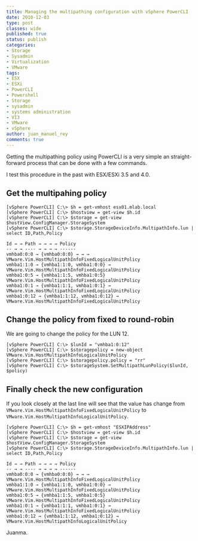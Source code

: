 ```yaml
---
title: Managing the multipathing configuration with vSphere PowerCLI
date: 2010-12-03
type: post
classes: wide
published: true
status: publish
categories:
- Storage
- Sysadmin
- Virtualization
- VMware
tags:
- ESX
- ESXi
- PowerCLI
- Powershell
- Storage
- sysadmin
- systems administration
- VI3
- VMware
- vSphere
author: juan_manuel_rey
comments: true
---
```


Getting the multipathing policy using PowerCLI is a very simple an straight-forward process that can be done with a few commands.

I test this procedure in the past with ESX/ESXi 3.5 and 4.0.

## Get the multipahing policy

```
[vSphere PowerCLI] C:\> $h = get-vmhost esx01.mlab.local
[vSphere PowerCLI] C:\> $hostview = get-view $h.id
[vSphere PowerCLI] C:\> $storage = get-view $hostView.ConfigManager.StorageSystem
[vSphere PowerCLI] C:\> $storage.StorageDeviceInfo.MultipathInfo.lun | select ID,Path,Policy

Id → → Path → → → → Policy
-- → → ---- → → → → ------
vmhba0:0:0 → {vmhba0:0:0} → → → VMware.Vim.HostMultipathInfoFixedLogicalUnitPolicy
vmhba1:1:0 → {vmhba1:1:0, vmhba1:0:0} → VMware.Vim.HostMultipathInfoFixedLogicalUnitPolicy
vmhba1:0:5 → {vmhba1:1:5, vmhba1:0:5} VMware.Vim.HostMultipathInfoFixedLogicalUnitPolicy
vmhba1:0:1 → {vmhba1:1:1, vmhba1:0:1} → VMware.Vim.HostMultipathInfoFixedLogicalUnitPolicy
vmhba1:0:12 → {vmhba1:1:12, vmhba1:0:12} → VMware.Vim.HostMultipathInfoFixedLogicalUnitPolicy
```

## Change the policy from fixed to round-robin

We are going to change the policy for the LUN 12.

```
[vSphere PowerCLI] C:\> $lunId = "vmhba1:0:12"
[vSphere PowerCLI] C:\> $storagepolicy = new-object VMware.Vim.HostMultipathInfoLogicalUnitPolicy
[vSphere PowerCLI] C:\> $storagepolicy.policy = "rr"
[vSphere PowerCLI] C:\> $storageSystem.SetMultipathLunPolicy($lunId, $policy)
```

## Finally check the new configuration

If you look closely at the last line will see that the value has change from `VMware.Vim.HostMultipathInfoFixedLogicalUnitPolicy` to `VMware.Vim.HostMultipathInfoLogicalUnitPolicy`.

```
[vSphere PowerCLI] C:\> $h = get-vmhost "ESXIPAddress"
[vSphere PowerCLI] C:\> $hostview = get-view $h.id
[vSphere PowerCLI] C:\> $storage = get-view $hostView.ConfigManager.StorageSystem
[vSphere PowerCLI] C:\> $storage.StorageDeviceInfo.MultipathInfo.lun | select ID,Path,Policy

Id → → Path → → → → Policy
-- → → ---- → → → → ------
vmhba0:0:0 → {vmhba0:0:0} → → → VMware.Vim.HostMultipathInfoFixedLogicalUnitPolicy
vmhba1:1:0 → {vmhba1:1:0, vmhba1:0:0} → VMware.Vim.HostMultipathInfoFixedLogicalUnitPolicy
vmhba1:0:5 → {vmhba1:1:5, vmhba1:0:5} VMware.Vim.HostMultipathInfoFixedLogicalUnitPolicy
vmhba1:0:1 → {vmhba1:1:1, vmhba1:0:1} → VMware.Vim.HostMultipathInfoFixedLogicalUnitPolicy
vmhba1:0:12 → {vmhba1:1:12, vmhba1:0:12} → VMware.Vim.HostMultipathInfoLogicalUnitPolicy
```

Juanma.
